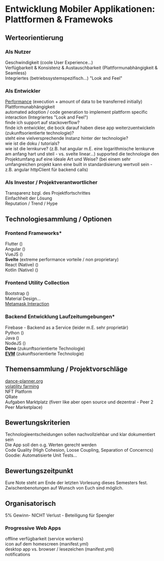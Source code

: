 # Entwicklung Mobiler Applikationen: Plattformen & Framewoks

## Werteorientierung

### Als Nutzer
Geschwindigkeit (coole User Experience...)    
Verfügbarkeit & Konsistenz & Austauschbarkeit (Plattformunabhängigkeit & Seamless)  
Integriertes (betriebssystemspezifisch...) "Look and Feel"   


### Als Entwickler
[Performance](https://pagespeed.web.dev/report?url=https%3A%2F%2Fwww.mannheim.dhbw.de%2Fstartseite) (execution + amount of data to be transferred initially)
Plattformunabhängigkeit  
automated adoption / code generation to implement plattform specific interaction (Integriertes "Look and Feel")   
finde ich support auf stackoverflow?   
finde ich entwickler, die bock darauf haben diese app weiterzuentwickeln (zukunftsorientierte technologie)?  
steht eine vielversprechende Instanz hinter der technologie?  
wie ist die doku / tutorials?  
wie ist die lernkurve? (z.B. hat angular m.E. eine logarithmische lernkurve am anfang hart und steil - vs. svelte linear...)
supported die technologie den Projektumfang auf eine ideale Art und Weise? (bei einem sehr umfangreichen projekt kann eine built in standardisierung wertvoll sein - z.B. angular httpClient für backend calls)  


### Als Investor / Projektverantwortlicher
Transparenz bzgl. des Projektfortschrittes    
Einfachheit der Lösung  
Reputation / Trend / Hype


## Technologiesammlung / Optionen 

### Frontend Frameworks*
Flutter ()   
Angular ()   
VueJS ()   
**Svelte** (extreme performance vorteile / non proprietary)   
React (Native) ()   
Kotlin (Native) ()   


### Frontend Utility Collection
Bootstrap ()   
Material Design...  
[Metamask Interaction](https://docs.metamask.io/guide/getting-started.html#basic-considerations) 


### Backend Entwicklung Laufzeitumgebungen*
Firebase - Backend as a Service (leider m.E. sehr proprietär)  
Python ()  
Java ()  
NodeJS ()     
**Deno** (zukunftsorientierte Technologie)  
**[EVM](https://deno.land/x/web3)** (zukunftsorientierte Technologie)  


## Themensammlung / Projektvorschläge
[dance-planner.org]()   
[volatility farming](https://github.com/distributed-ledger-technology/vofarm)   
NFT Platform   
QRate   
Aufgaben Marktplatz (fiverr like aber open source und dezentral - Peer 2 Peer Marketplace)  


## Bewertungskriterien
Technologieentscheidungen sollen nachvollziehbar und klar dokumentiert sein   
Die App soll den o.g. Werten gerecht werden   
Code Quality (High Cohesion, Loose Coupling, Separation of Concerncs)  
Goodie: Automatisierte Unit Tests...  


## Bewertungszeitpunkt
Eure Note steht am Ende der letzten Vorlesung dieses Semesters fest. Zwischenbenotungen auf Wunsch von Euch sind möglich.  

## Organisatorisch
5% Gewinn- NICHT Verlust - Beteiligung für Spengler  

### Progressive Web Apps
offline verfügbarkeit (service workers)    
icon auf dem homescreen (manifest.yml)  
desktop app vs. browser / lesezeichen (manifest.yml)  
notifications



